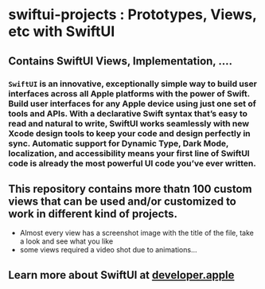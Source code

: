 # swiftui-projects : Prototypes, Views, etc with SwiftUI

## Contains SwiftUI Views, Implementation, ....


### `SwiftUI` is an innovative, exceptionally simple way to build user interfaces across all Apple platforms with the power of Swift. Build user interfaces for any Apple device using just one set of tools and APIs. With a declarative Swift syntax that’s easy to read and natural to write, SwiftUI works seamlessly with new Xcode design tools to keep your code and design perfectly in sync. Automatic support for Dynamic Type, Dark Mode, localization, and accessibility means your first line of SwiftUI code is already the most powerful UI code you’ve ever written.


## This repository contains more thatn 100 custom views that can be used and/or customized to work in different kind of projects.
* Almost every view has a screenshot image with the title of the file, take a look and see what you like
* some views required a video shot due to animations...

## Learn more about SwiftUI at [developer.apple](https://developer.apple.com/xcode/swiftui/)

